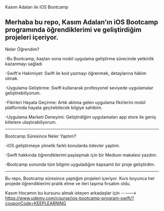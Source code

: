 Kasım Adalan ile iOS Bootcamp 

Merhaba bu repo, Kasım Adalan’ın iOS Bootcamp programında öğrendiklerimi ve geliştirdiğim projeleri içeriyor. 
--------------------------------------------------------------------------------------------------------------------------------------
Neler Öğrendim?

-Bu Bootcamp, baştan sona mobil uygulama geliştirme sürecinde yetkinlik kazanmayı sağladı

-Swift'e Hakimiyet: Swift ile kod yazmayı öğrenmek, detaylarına hâkim olmak.

-Uygulama Geliştirme: Swift kullanarak profesyonel seviyede uygulamalar geliştirebiliyorum.

-Fikirleri Hayata Geçirme: Artık aklıma gelen uygulama fikirlerini mobil platformda hayata geçirebilecek bilgiye sahibim.

-Uygulama Marketi Deneyimi: Geliştirdiğim uygulamaları app store ile geniş kitlelere ulaştırabiliyorum.

--------------------------------------------------------------------------------------------------------------------------------------



Bootcamp Süresince Neler Yaptım?

-iOS geliştirmeye yönelik farklı konularda ödevler yaptım.

-Swift hakkında öğrendiklerimi paylaşmak için bir Medium makalesi yazdım.

-Bootcamp sonunda tüm bilgimi uyguladığım kapsamlı bir proje geliştirdim.

- --------------------------------------------------------------------------------------------------------------------------------------

Bu repo, Bootcamp süresince yaptığım projeleri içeriyor. Kurs boyunca her projede öğrendiklerimi pratik etme ve ileri taşıma fırsatım oldu.

Kasım Hocamın bu kursunu almak isteyen arkadaşlar için ----->   https://www.udemy.com/course/ios-bootcamp-program-swift/?couponCode=KEEPLEARNING
